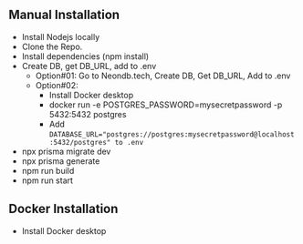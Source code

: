 ## Manual Installation
- Install Nodejs locally
- Clone the Repo.
- Install dependencies (npm install)
- Create DB, get DB_URL, add to .env
    - Option#01: Go to Neondb.tech, Create DB, Get DB_URL, Add to .env
    - Option#02: 
        - Install Docker desktop 
        - docker run -e POSTGRES_PASSWORD=mysecretpassword -p 5432:5432 postgres 
        - Add `DATABASE_URL="postgres://postgres:mysecretpassword@localhost:5432/postgres" to .env`
- npx prisma migrate dev
- npx prisma generate
- npm run build
- npm run start

## Docker Installation
- Install Docker desktop